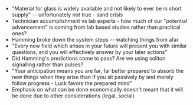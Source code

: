 * "Material for glass is widely available and not likely to ever be in short supply" -- unfortunately not true - sand crisis
* Technician accomplishment vs lab experts - how much of our "potential advancement" is coming from lab based studies rather than practical ones?
* Hamming broke down the system steps -- watching things from afar
* "Every new field which arises in your future will present you with similar questions, and you will effectively answer by your later actions"
* Did Hamming's predictions come to pass? Are we using soliton signalling rather than pulses?
* "Your anticipation means you are far, far better prepared to absorb the new things when they arise than if you sit passively by and merely follow progress - Luck favors the prepared mind"
* Emphasis on what can be done economically doesn't meant that it will be done due to other considerations (legal, social)
